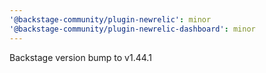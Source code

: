 ```yaml
---
'@backstage-community/plugin-newrelic': minor
'@backstage-community/plugin-newrelic-dashboard': minor
---
```


Backstage version bump to v1.44.1
